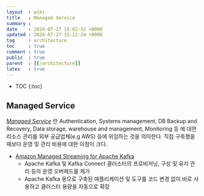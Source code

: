 ```yaml
---
layout  : wiki
title   : Managed Service
summary : 
date    : 2024-07-27 15:02:32 +0900
updated : 2024-07-27 15:12:24 +0900
tag     : architecture
toc     : true
comment : true
public  : true
parent  : [[/architecture]]
latex   : true
---
```

* TOC
{:toc}

## Managed Service

_[Managed Service](https://en.wikipedia.org/wiki/Managed_services)_ 란 Authentication, Systems management, DB Backup and Recovery, Data storage, warehouse and management, Monitoring 등
에 대한 리소스 관리를 외부 공급업체(e.g AWS) 등에 위임하는 것을 의미한다. 직접 구축했을때보다 운영 및 관리 비용에 대한 이점이 크다.

- [Amazon Managed Streaming for Apache Kafka](https://aws.amazon.com/ko/msk/) 
  - Apache Kafka 및 Kafka Connect 클러스터의 프로비저닝, 구성 및 유지 관리 등의 운영 오버헤드를 제거
  - Apache Kafka 용으로 구축된 애플리케이션 및 도구를 코드 변경 없이 바로 사용하고 클러스터 용량을 자동으로 확장
